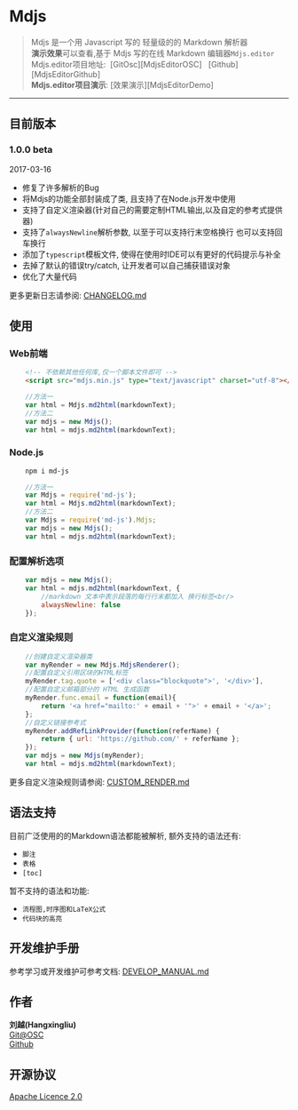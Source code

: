 # Mdjs

> Mdjs 是一个用 Javascript 写的 轻量级的的 Markdown 解析器   
> **演示效果**可以查看,基于 Mdjs 写的在线 Markdown 编辑器`Mdjs.editor`   
> Mdjs.editor项目地址:&nbsp;&nbsp;[GitOsc][MdjsEditorOSC]&nbsp;&nbsp; [Github][MdjsEditorGithub]  
> **Mdjs.editor项目演示**: [效果演示][MdjsEditorDemo]

[MdjsEditor OSC]: http://git.oschina.net/voyageliu/mdjs.editor
[MdjsEditor Github]: https://github.com/hangxingliu/mdjs.editor
[MdjsEditor Demo]: http://hangxingliu.github.io/mdjs.editor/

---

## 目前版本

### 1.0.0 **beta**

2017-03-16

- 修复了许多解析的Bug
- 将Mdjs的功能全部封装成了类, 且支持了在Node.js开发中使用
- 支持了自定义渲染器(针对自己的需要定制HTML输出,以及自定的参考式提供器)
- 支持了`alwaysNewline`解析参数, 以至于可以支持行末空格换行 也可以支持回车换行
- 添加了`typescript`模板文件, 使得在使用时IDE可以有更好的代码提示与补全
- 去掉了默认的错误try/catch, 让开发者可以自己捕获错误对象
- 优化了大量代码

更多更新日志请参阅: [CHANGELOG.md](documents/CHANGELOG.md)

## 使用

### Web前端

``` html
	<!-- 不依赖其他任何库,仅一个脚本文件即可 -->
	<script src="mdjs.min.js" type="text/javascript" charset="utf-8"></script>
```

``` javascript
	//方法一
	var html = Mdjs.md2html(markdownText);
	//方法二
	var mdjs = new Mdjs();
	var html = mdjs.md2html(markdownText);
```

### Node.js

``` bash
	npm i md-js
```

``` javascript
	//方法一
	var Mdjs = require('md-js');
	var html = Mdjs.md2html(markdownText);
	//方法二
	var Mdjs = require('md-js').Mdjs;
	var mdjs = new Mdjs();
	var html = mdjs.md2html(markdownText);
```

### 配置解析选项

``` javascript
	var mdjs = new Mdjs();
	var html = mdjs.md2html(markdownText, {
		//markdown 文本中表示段落的每行行末都加入 换行标签<br/>
		alwaysNewline: false
	});
```

### 自定义渲染规则

``` javascript
	//创建自定义渲染器类
	var myRender = new Mdjs.MdjsRenderer();
	//配置自定义引用区块的HTML标签
	myRender.tag.quote = ['<div class="blockquote">', '</div>'],
	//配置自定义邮箱部分的 HTML 生成函数
	myRender.func.email = function(email){
		return '<a href="mailto:' + email + '">' + email + '</a>';
	};
	//自定义链接参考式
	myRender.addRefLinkProvider(function(referName) {
		return { url: 'https://github.com/' + referName };
	});
	var mdjs = new Mdjs(myRender);
	var html = mdjs.md2html(markdownText);
```

更多自定义渲染规则请参阅: [CUSTOM_RENDER.md](documents/CUSTOM_RENDER.md)


## 语法支持

目前广泛使用的的Markdown语法都能被解析,
额外支持的语法还有:

- `脚注`
- `表格`
- `[toc]`

暂不支持的语法和功能:

- `流程图,时序图和LaTeX公式`
- `代码块的高亮`

## 开发维护手册

参考学习或开发维护可参考文档:
[DEVELOP_MANUAL.md](documents/DEVELOP_MANUAL.md)

## 作者

**刘越(Hangxingliu)**   
[Git@OSC](https://git.oschina.net/voyageliu)   
[Github](https://github.com/hangxingliu)

## 开源协议

[Apache Licence 2.0](LICENSE)